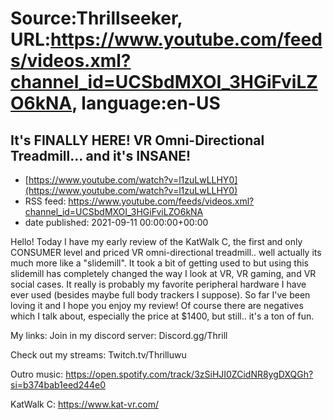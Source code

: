 # Source:Thrillseeker, URL:https://www.youtube.com/feeds/videos.xml?channel_id=UCSbdMXOI_3HGiFviLZO6kNA, language:en-US

## It's FINALLY HERE! VR Omni-Directional Treadmill... and it's INSANE!
 - [https://www.youtube.com/watch?v=l1zuLwLLHY0](https://www.youtube.com/watch?v=l1zuLwLLHY0)
 - RSS feed: https://www.youtube.com/feeds/videos.xml?channel_id=UCSbdMXOI_3HGiFviLZO6kNA
 - date published: 2021-09-11 00:00:00+00:00

Hello! Today I have my early review of the KatWalk C, the first and only CONSUMER level and priced VR omni-directional treadmill.. well actually its much more like a "slidemill". It took a bit of getting used to but using this slidemill has completely changed the way I look at VR, VR gaming, and VR social cases. It really is probably my favorite peripheral hardware I have ever used (besides maybe full body trackers I suppose). So far I've been loving it and I hope you enjoy my review! Of course there are negatives which I talk about, especially the price at $1400, but still.. it's a ton of fun.

My links:
Join in my discord server:
Discord.gg/Thrill

Check out my streams:
Twitch.tv/Thrilluwu

Outro music:
https://open.spotify.com/track/3zSiHJI0ZCidNR8ygDXQGh?si=b374bab1eed244e0

KatWalk C:
https://www.kat-vr.com/

